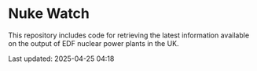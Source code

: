 # Nuke Watch

This repository includes code for retrieving the latest information available on the output of EDF nuclear power plants in the UK.

Last updated: 2025-04-25 04:18